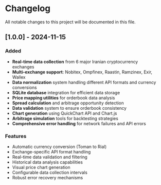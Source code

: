 # Changelog

All notable changes to this project will be documented in this file.

## [1.0.0] - 2024-11-15

### Added
- **Real-time data collection** from 6 major Iranian cryptocurrency exchanges
- **Multi-exchange support**: Nobitex, Ompfinex, Raastin, Ramzinex, Exir, Wallex
- **Data normalization** system handling different API formats and currency conversions
- **SQLite database** integration for efficient data storage
- **Price mapping utilities** for orderbook data analysis
- **Spread calculation** and arbitrage opportunity detection
- **Data validation** system to ensure orderbook consistency
- **Chart generation** using QuickChart API and Chart.js
- **Arbitrage simulation** tools for backtesting strategies
- **Comprehensive error handling** for network failures and API errors

### Features
- Automatic currency conversion (Toman to Rial)
- Exchange-specific API format handling
- Real-time data validation and filtering
- Historical data analysis capabilities
- Visual price chart generation
- Configurable data collection intervals
- Robust error recovery mechanisms
